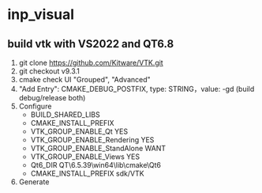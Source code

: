 # inp_visual

## build vtk with VS2022 and QT6.8
1. git clone https://github.com/Kitware/VTK.git
2. git checkout v9.3.1
3. cmake check UI "Grouped", "Advanced"
4. "Add Entry": CMAKE_DEBUG_POSTFIX, type: STRING，value: -gd      (build debug/release both)
5. Configure
    + BUILD_SHARED_LIBS
    + CMAKE_INSTALL_PREFIX
    + VTK_GROUP_ENABLE_Qt           YES
    + VTK_GROUP_ENABLE_Rendering    YES
    + VTK_GROUP_ENABLE_StandAlone   WANT
    + VTK_GROUP_ENABLE_Views        YES
    + Qt6_DIR                       QT\6.5.39\win64\lib\cmake\Qt6
    + CMAKE_INSTALL_PREFIX          sdk/VTK
6. Generate